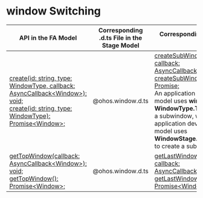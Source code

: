 # window Switching


  | API in the FA Model| Corresponding .d.ts File in the Stage Model| Corresponding API in the Stage Model| 
| -------- | -------- | -------- |
| [create(id: string, type: WindowType, callback: AsyncCallback&lt;Window&gt;): void;](../reference/apis/js-apis-window.md#windowcreatedeprecated)<br>[create(id: string, type: WindowType): Promise&lt;Window&gt;;](../reference/apis/js-apis-window.md#windowcreatedeprecated-1) | \@ohos.window.d.ts | [createSubWindow(name: string, callback: AsyncCallback&lt;Window&gt;): void;](../reference/apis/js-apis-window.md#createsubwindow9)<br>[createSubWindow(name: string): Promise;](../reference/apis/js-apis-window.md#createsubwindow9-1)<br>An application developed on the FA model uses **window.create(id, WindowType.TYPE_APP)** to create a subwindow, whereas an application developed on the stage model uses **WindowStage.CreateSubWindow()** to create a subwindow.|
| [getTopWindow(callback: AsyncCallback&lt;Window&gt;): void;](../reference/apis/js-apis-window.md#windowgettopwindowdeprecated)<br>[getTopWindow(): Promise&lt;Window&gt;;](../reference/apis/js-apis-window.md#windowgettopwindowdeprecated-1) | \@ohos.window.d.ts | [getLastWindow(ctx: BaseContext, callback: AsyncCallback&lt;Window&gt;): void;](../reference/apis/js-apis-window.md#windowgetlastwindow9)<br>[getLastWindow(ctx: BaseContext): Promise&lt;Window&gt;;](../reference/apis/js-apis-window.md#windowgetlastwindow9-1) |
